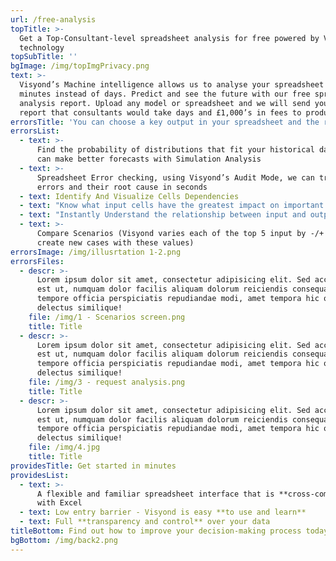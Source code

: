 ```yaml
---
url: /free-analysis
topTitle: >-
  Get a Top-Consultant-level spreadsheet analysis for free powered by Visyond’s
  technology
topSubTitle: ''
bgImage: /img/topImgPrivacy.png
text: >-
  Visyond’s Machine intelligence allows us to analyse your spreadsheet in
  minutes instead of days. Predict and see the future with our free spreadsheet
  analysis report. Upload any model or spreadsheet and we will send you a free
  report that consultants would take days and £1,000’s in fees to produce.
errorsTitle: 'You can choose a key output in your spreadsheet and the report will show you:'
errorsList:
  - text: >-
      Find the probability of distributions that fit your historical data so you
      can make better forecasts with Simulation Analysis
  - text: >-
      Spreadsheet Error checking, using Visyond’s Audit Mode, we can track
      errors and their root cause in seconds
  - text: Identify And Visualize Cells Dependencies
  - text: "Know what input cells have the greatest impact on important output cells (Tornado)\r"
  - text: "Instantly Understand the relationship between input and output variables in a spreadsheet\r (Sensitivity)"
  - text: >-
      Compare Scenarios (Visyond varies each of the top 5 input by -/+ 50% and
      create new cases with these values)
errorsImage: /img/illusrtation 1-2.png
errorsFiles:
  - descr: >-
      Lorem ipsum dolor sit amet, consectetur adipisicing elit. Sed accusantium
      est ut, numquam dolor facilis aliquam dolorum reiciendis consequatur
      tempore officia perspiciatis repudiandae modi, amet tempora hic optio,
      delectus similique!
    file: /img/1 - Scenarios screen.png
    title: Title
  - descr: >-
      Lorem ipsum dolor sit amet, consectetur adipisicing elit. Sed accusantium
      est ut, numquam dolor facilis aliquam dolorum reiciendis consequatur
      tempore officia perspiciatis repudiandae modi, amet tempora hic optio,
      delectus similique!
    file: /img/3 - request analysis.png
    title: Title
  - descr: >-
      Lorem ipsum dolor sit amet, consectetur adipisicing elit. Sed accusantium
      est ut, numquam dolor facilis aliquam dolorum reiciendis consequatur
      tempore officia perspiciatis repudiandae modi, amet tempora hic optio,
      delectus similique!
    file: /img/4.jpg
    title: Title
providesTitle: Get started in minutes
providesList:
  - text: >-
      A flexible and familiar spreadsheet interface that is **cross-compatible**
      with Excel
  - text: Low entry barrier - Visyond is easy **to use and learn**
  - text: Full **transparency and control** over your data
titleBottom: Find out how to improve your decision-making process today
bgBottom: /img/back2.png
---
```


